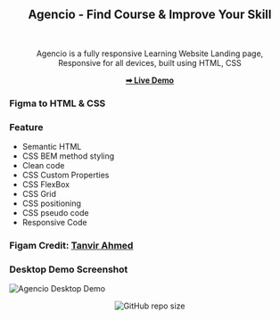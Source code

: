<div align="center">

  <h2 align="center">
    Agencio - Find Course & Improve Your Skill
    
<br />
  </h2>

<br />

  Agencio is a fully responsive Learning Website Landing page, <br />Responsive for all devices, built using HTML, CSS

  <a href="https://mhasanmeet.github.io/HTML-CSS-Project-Learning-platform/"><strong>➡ Live Demo</strong></a>

</div>

### Figma to HTML & CSS

### Feature
* Semantic HTML
* CSS BEM method styling
* Clean code
* CSS Custom Properties
* CSS FlexBox
* CSS Grid
* CSS positioning
* CSS pseudo code
* Responsive Code

### Figam Credit: [Tanvir Ahmed](https://www.behance.net/tanvirmahmeed/) 

### Desktop Demo Screenshot

![Agencio Desktop Demo](./ux-design.png "Desktop Demo")

<div align="center">
  
  ![GitHub repo size](https://img.shields.io/github/repo-size/mhasanmeet/HTML-CSS-Project-Learning-platform)

</div>
